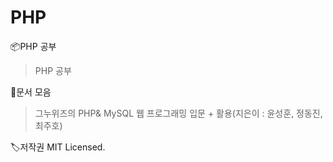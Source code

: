 # PHP
📦PHP 공부
> PHP 공부

🥳문서 모음

> 그누위즈의 PHP& MySQL 웹 프로그래밍 입문 + 활용(지은이 : 윤성훈, 정동진, 최주호)

🏷저작권
MIT Licensed.
